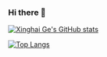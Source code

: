 ### Hi there 👋

<!--
**GeXinghai/GeXinghai** is a ✨ _special_ ✨ repository because its `README.md` (this file) appears on your GitHub profile.

Here are some ideas to get you started:

- 🔭 I’m currently working on ...
- 🌱 I’m currently learning ...
- 👯 I’m looking to collaborate on ...
- 🤔 I’m looking for help with ...
- 💬 Ask me about ...
- 📫 How to reach me: ...
- 😄 Pronouns: ...
- ⚡ Fun fact: ...
-->

[![Xinghai Ge's GitHub stats](https://github-readme-stats.vercel.app/api?username=xinghaige&theme=cobalt&show_icons=true&hide=prs)](https://github.com/anuraghazra/github-readme-stats)

[![Top Langs](https://github-readme-stats.vercel.app/api/top-langs/?username=xinghaige&layout=compact&theme=cobalt&exclude_repo=github-readme-stats,xinghaige.github.io)](https://github.com/anuraghazra/github-readme-stats)
